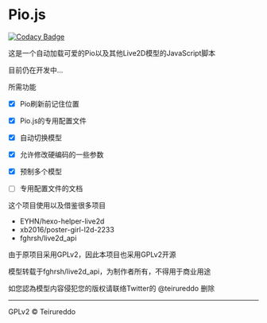 # Pio.js

[![Codacy Badge](https://api.codacy.com/project/badge/Grade/4b2d2dc2a98b4a21abab8adf3d5aadf9)](https://www.codacy.com/app/teirureddo/piojs?utm_source=github.com&amp;utm_medium=referral&amp;utm_content=teirureddo/piojs&amp;utm_campaign=Badge_Grade)

这是一个自动加载可爱的Pio以及其他Live2D模型的JavaScript脚本

目前仍在开发中...

所需功能
- [x] Pio刷新前记住位置
- [x] Pio.js的专用配置文件
- [x] 自动切换模型
- [x] 允许修改硬编码的一些参数
- [x] 预制多个模型
- [ ] 专用配置文件的文档


这个项目使用以及借鉴很多项目
- EYHN/hexo-helper-live2d
- xb2016/poster-girl-l2d-2233
- fghrsh/live2d_api

由于原项目采用GPLv2，因此本项目也采用GPLv2开源

模型转载于fghrsh/live2d_api，为制作者所有，不得用于商业用途

如您認為模型内容侵犯您的版权请联络Twitter的 @teirureddo 删除

----
GPLv2 © Teirureddo
